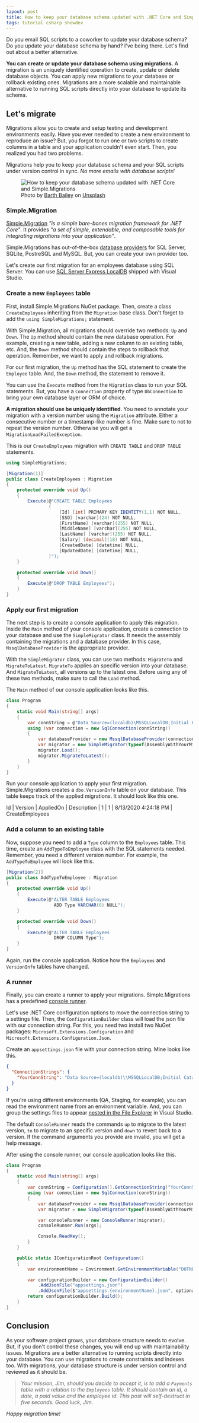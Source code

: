 ```yaml
---
layout: post
title: How to keep your database schema updated with .NET Core and Simple.Migrations
tags: tutorial csharp showdev
---
```


Do you email SQL scripts to a coworker to update your database schema? Do you update your database schema by hand? I've being there. Let's find out about a better alternative.

**You can create or update your database schema using migrations.** A migration is an uniquely identified operation to create, update or delete database objects. You can apply new migrations to your database or rollback existing ones. Migrations are a more scalable and maintainable alternative to running SQL scripts directly into your database to update its schema.

## Let's migrate

Migrations allow you to create and setup testing and development environments easily. Have you ever needed to create a new environment to reproduce an issue? But, you forgot to run one or two scripts to create columns in a table and your application couldn't even start. Then, you realized you had two problems. 

Migrations help you to keep your database schema and your SQL scripts under version control in sync. _No more emails with database scripts!_

<figure>
<img src="https://images.unsplash.com/photo-1520792428249-6d0336fc7d1c?ixlib=rb-1.2.1&q=80&fm=jpg&crop=entropy&cs=tinysrgb&w=800&h=400&fit=crop" alt="How to keep your database schema updated with .NET Core and Simple.Migrations" />

<figcaption><span>Photo by <a href="https://unsplash.com/@7bbbailey?utm_source=unsplash&amp;utm_medium=referral&amp;utm_content=creditCopyText">Barth Bailey</a> on <a href="https://unsplash.com/s/photos/migration?utm_source=unsplash&amp;utm_medium=referral&amp;utm_content=creditCopyText">Unsplash</a></span></figcaption>
</figure>

### Simple.Migration

[Simple.Migration](https://github.com/canton7/Simple.Migrations) _"is a simple bare-bones migration framework for .NET Core"_. It provides _"a set of simple, extendable, and composable tools for integrating migrations into your application"_. 

Simple.Migrations has out-of-the-box [database providers](https://github.com/canton7/Simple.Migrations#database-providers) for SQL Server, SQLite, PostreSQL and MySQL. But, you can create your own provider too.

Let's create our first migration for an employees database using SQL Server. You can use [SQL Server Express LocalDB](https://docs.microsoft.com/en-us/sql/database-engine/configure-windows/sql-server-express-localdb?view=sql-server-ver15) shipped with Visual Studio.

### Create a new `Employees` table

First, install Simple.Migrations NuGet package. Then, create a class `CreateEmployees` inheriting from the `Migration` base class. Don't forget to add the `using SimpleMigrations;` statement.

With Simple.Migration, all migrations should override two methods: `Up` and `Down`. The `Up` method should contain the new database operation. For example, creating a new table, adding a new column to an existing table, etc. And, the `Down` method should contain the steps to rollback that operation. Remember, we want to apply and rollback migrations.

For our first migration, the `Up` method has the SQL statement to create the `Employee` table. And, the `Down` method, the statement to remove it.

You can use the `Execute` method from the `Migration` class to run your SQL statements. But, you have a `Connection` property of type `DbConnection` to bring your own database layer or ORM of choice.

**A migration should use be uniquely identified**. You need to annotate your migration with a version number using the `Migration` attribute. Either a consecutive number or a timestamp-like number is fine. Make sure to not to repeat the version number. Otherwise you will get a `MigrationLoadFailedException`.

This is our `CreateEmployees` migration with `CREATE TABLE` and `DROP TABLE` statements.

```csharp
using SimpleMigrations;

[Migration(1)]
public class CreateEmployees : Migration
{
    protected override void Up()
    {
        Execute(@"CREATE TABLE Employees
                (
                    [Id] [int] PRIMARY KEY IDENTITY(1,1) NOT NULL,
                    [SSO] [varchar](24) NOT NULL,
                    [FirstName] [varchar](255) NOT NULL,
                    [MiddleName] [varchar](255) NOT NULL,
                    [LastName] [varchar](255) NOT NULL,
                    [Salary] [decimal](18) NOT NULL,
                    [CreatedDate] [datetime] NULL,
                    [UpdatedDate] [datetime] NULL,
                )");
    }

    protected override void Down()
    {
        Execute(@"DROP TABLE Employees");
    }
}
```

### Apply our first migration

The next step is to create a console application to apply this migration. Inside the `Main` method of your console application, create a connection to your database and use the `SimpleMigrator` class. It needs the assembly containing the migrations and a database provider. In this case, `MssqlDatabaseProvider` is the appropriate provider.

With the `SimpleMigrator` class, you can use two methods: `MigrateTo` and `MigrateToLatest`. `MigrateTo` applies an specific version into your database. And `MigrateToLatest`, all versions up to the latest one. Before using any of these two methods, make sure to call the `Load` method.

The `Main` method of our console application looks like this.

```csharp
class Program
{
    static void Main(string[] args)
    {
        var connString = @"Data Source=(localdb)\MSSQLLocalDB;Initial Catalog=Payroll;Integrated Security=True;";
        using (var connection = new SqlConnection(connString))
        {
            var databaseProvider = new MssqlDatabaseProvider(connection);
            var migrator = new SimpleMigrator(typeof(AssemblyWithYourMigrations).Assembly, databaseProvider);
            migrator.Load();
            migrator.MigrateToLatest();
        }
    }
}
```

Run your console application to apply your first migration. Simple.Migrations creates a `dbo.VersionInfo` table on your database. This table keeps track of the applied migrations. It should look like this one.

Id | Version | AppliedOn | Description |
1 |	1 | 	8/13/2020 4:24:18 PM |	CreateEmployees

### Add a column to an existing table

Now, suppose you need to add a `Type` column to the `Employees` table. This time, create an `AddTypeToEmployee` class with the SQL statements needed. Remember, you need a different version number. For example, the `AddTypeToEmployee` will look like this.

```csharp
[Migration(2)]
public class AddTypeToEmployee : Migration
{
    protected override void Up()
    {
        Execute(@"ALTER TABLE Employees
                  ADD Type VARCHAR(8) NULL");
    }

    protected override void Down()
    {
        Execute(@"ALTER TABLE Employees
                  DROP COLUMN Type");
    }
}
```

Again, run the console application. Notice how the `Employees` and `VersionInfo` tables have changed.
 
### A runner

Finally, you can create a runner to apply your migrations. Simple.Migrations has a predefined [console runner](https://github.com/canton7/Simple.Migrations#consolerunner).

Let's use .NET Core configuration options to move the connection string to a settings file. Then, the `ConfigurationBuilder` class will load the json file with our connection string. For this, you need two install two NuGet packages: `Microsoft.Extensions.Configuration` and `Microsoft.Extensions.Configuration.Json`. 

Create an `appsettings.json` file with your connection string. Mine looks like this.

```json
{
  "ConnectionStrings": {
    "YourConnString": "Data Source=(localdb)\\MSSQLLocalDB;Initial Catalog=Payroll;Integrated Security=True;"
  }
}
```

If you're using different environments (QA, Staging, for example), you can read the environment name from an environment variable. And, you can group the settings files to appear [nested in the File Explorer](https://stackoverflow.com/questions/43846079/can-files-be-nested-in-vs2017-solution-explorer-for-net-core-non-asp-net-core) in Visual Studio.

The default `ConsoleRunner` reads the commands `up` to migrate to the latest version, `to` to migrate to an specific version and `down` to revert back to a version. If the command arguments you provide are invalid, you will get a help message.

After using the console runner, our console application looks like this.

```csharp
class Program
{
    static void Main(string[] args)
    {
        var connString = Configuration().GetConnectionString("YourConnString");
        using (var connection = new SqlConnection(connString))
        {
            var databaseProvider = new MssqlDatabaseProvider(connection);
            var migrator = new SimpleMigrator(typeof(AssemblyWithYourMigrations).Assembly, databaseProvider);

            var consoleRunner = new ConsoleRunner(migrator);
            consoleRunner.Run(args);

            Console.ReadKey();
        }
    }

    public static IConfigurationRoot Configuration()
    {
        var environmentName = Environment.GetEnvironmentVariable("DOTNET_ENVIRONMENT");

        var configurationBuilder = new ConfigurationBuilder()
            .AddJsonFile("appsettings.json")
            .AddJsonFile($"appsettings.{environmentName}.json", optional: true);
        return configurationBuilder.Build();
    }
}
```

## Conclusion

As your software project grows, your database structure needs to evolve. But, if you don't control these changes, you will end up with maintainability issues. Migrations are a better alternative to running scripts directly into your database. You can use migrations to create constraints and indexes too. With migrations, your database structure is under version control and reviewed as it should be.

> _Your mission, Jim, should you decide to accept it, is to add a `Payments` table with a relation to the `Employees` table. It should contain an id, a date, a paid value and the employee id. This post will self-destruct in five seconds. Good luck, Jim._

_Happy migration time!_
